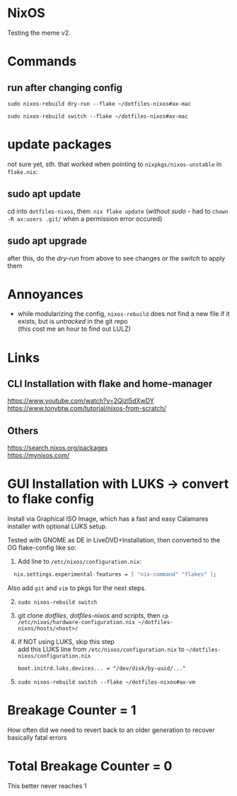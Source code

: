 # NixOS
Testing the meme v2.

# Commands
## run after changing config
`sudo nixos-rebuild dry-run --flake ~/dotfiles-nixos#ax-mac`

`sudo nixos-rebuild switch --flake ~/dotfiles-nixos#ax-mac`


# update packages
not sure yet, sth. that worked when pointing to `nixpkgs/nixos-unstable` in `flake.nix`:

## sudo apt update
cd into `dotfiles-nixos`, then:
`nix flake update` 
(*without sudo* - had to `chown -R ax:users .git/` when a permission error occured)

## sudo apt upgrade
after this, do the *dry-run* from above to see changes
or the *switch* to apply them


# Annoyances
- while modularizing the config, `nixos-rebuild` does *not* find a new file if it exists, but is *untracked* in the git repo  
  (this cost me an hour to find out LULZ)


# Links
## CLI Installation with flake and home-manager
https://www.youtube.com/watch?v=2QjzI5dXwDY  
https://www.tonybtw.com/tutorial/nixos-from-scratch/
## Others
https://search.nixos.org/packages  
https://mynixos.com/


# GUI Installation with LUKS -> convert to flake config
Install via Graphical ISO Image, which has a fast and easy Calamares installer 
with optional LUKS setup.

Tested with GNOME as DE in LiveDVD+Installation, then converted to the OG flake-config like so:
1. Add line to `/etc/nixos/configuration.nix`:
```nix
  nix.settings.experimental-features = [ "nix-command" "flakes" ];
```

Also add `git` and `vim` to pkgs for the next steps.

2. `sudo nixos-rebuild switch`

3. git clone *dotfiles*, *dotfiles-nixos* and *scripts*, then `cp /etc/nixos/hardware-configuration.nix ~/dotfiles-nixos/hosts/<host>/` 

4. if NOT using LUKS, skip this step  
    add this LUKS line from `/etc/nixos/configuration.nix` to `~/dotfiles-nixos/configuration.nix`

    `boot.initrd.luks.devices... = "/dev/disk/by-uuid/..."`

5. `sudo nixos-rebuild switch --flake ~/dotfiles-nixos#ax-vm` 


# Breakage Counter = 1
How often did we need to revert back to an older generation to recover basically fatal errors
# Total Breakage Counter = 0
This better never reaches 1


